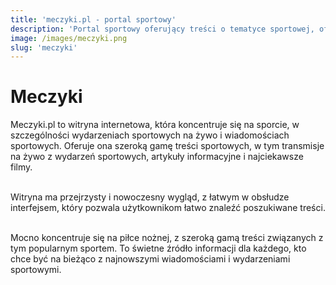 ```yaml
---
title: 'meczyki.pl - portal sportowy'
description: 'Portal sportowy oferujący treści o tematyce sportowej, oferujący wyniki meczów w trybie live, newsy sportowe i wiele więcej!'
image: /images/meczyki.png
slug: 'meczyki'
---
```


# Meczyki


Meczyki.pl to witryna internetowa, która koncentruje się na sporcie, w szczególności wydarzeniach sportowych na żywo i wiadomościach sportowych. Oferuje ona szeroką gamę treści sportowych, w tym transmisje na żywo z wydarzeń sportowych, artykuły informacyjne i najciekawsze filmy. 

\
Witryna ma przejrzysty i nowoczesny wygląd, z łatwym w obsłudze interfejsem, który pozwala użytkownikom łatwo znaleźć poszukiwane treści. 


\
Mocno koncentruje się na piłce nożnej, z szeroką gamą treści związanych z tym popularnym sportem. To świetne źródło informacji dla każdego, kto chce być na bieżąco z najnowszymi wiadomościami i wydarzeniami sportowymi.